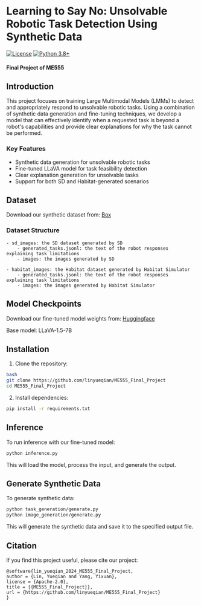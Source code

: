 # Learning to Say No: Unsolvable Robotic Task Detection Using Synthetic Data

[![License](https://img.shields.io/badge/License-Apache%202.0-blue.svg)](LICENSE)
[![Python 3.8+](https://img.shields.io/badge/python-3.8+-blue.svg)](https://www.python.org/downloads/)

#### Final Project of ME555

## Introduction

This project focuses on training Large Multimodal Models (LMMs) to detect and appropriately respond to unsolvable robotic tasks. Using a combination of synthetic data generation and fine-tuning techniques, we develop a model that can effectively identify when a requested task is beyond a robot's capabilities and provide clear explanations for why the task cannot be performed.

### Key Features
- Synthetic data generation for unsolvable robotic tasks
- Fine-tuned LLaVA model for task feasibility detection
- Clear explanation generation for unsolvable tasks
- Support for both SD and Habitat-generated scenarios

## Dataset

Download our synthetic dataset from: [Box](https://duke.box.com/s/w5u131acn89zr110dn77r39h2ubemnll)

### Dataset Structure
```
- sd_images: the SD dataset generated by SD
    - generated_tasks.jsonl: the text of the robot responses explaining task limitations
    - images: the images generated by SD

- habitat_images: the Habitat dataset generated by Habitat Simulator
    - generated_tasks.jsonl: the text of the robot responses explaining task limitations
    - images: the images generated by Habitat Simulator
``` 

## Model Checkpoints

Download our fine-tuned model weights from: [Huggingface](https://huggingface.co/linyueqian/ME555_llava_v1.5_finetuned)

Base model: LLaVA-1.5-7B

## Installation

1. Clone the repository:
```bash
bash
git clone https://github.com/linyueqian/ME555_Final_Project
cd ME555_Final_Project
```

2. Install dependencies:
```bash
pip install -r requirements.txt
```

## Inference

To run inference with our fine-tuned model:
```bash
python inference.py
```

This will load the model, process the input, and generate the output.

## Generate Synthetic Data

To generate synthetic data:
```bash
python task_generation/generate.py
python image_generation/generate.py
```

This will generate the synthetic data and save it to the specified output file.

## Citation

If you find this project useful, please cite our project:
```
@software{lin_yueqian_2024_ME555_Final_Project,
author = {Lin, Yueqian and Yang, Yixuan},
license = {Apache-2.0},
title = {{ME555_Final_Project}},
url = {https://github.com/linyueqian/ME555_Final_Project}
}
```
